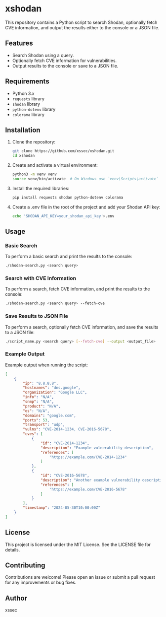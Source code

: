 # xshodan

This repository contains a Python script to search Shodan, optionally fetch CVE information, and output the results either to the console or a JSON file.

## Features

- Search Shodan using a query.
- Optionally fetch CVE information for vulnerabilities.
- Output results to the console or save to a JSON file.

## Requirements

- Python 3.x
- `requests` library
- `shodan` library
- `python-dotenv` library
- `colorama` library

## Installation

1. Clone the repository:
   ```bash
   git clone https://github.com/xssec/xshodan.git
   cd xshodan

2. Create and activate a virtual environment:
   ```bash
   python3 -m venv venv
   source venv/bin/activate  # On Windows use `venv\Scripts\activate`

3. Install the required libraries:
   ```bash
   pip install requests shodan python-dotenv colorama

4. Create a .env file in the root of the project and add your Shodan API key:
   ```bash
   echo 'SHODAN_API_KEY=your_shodan_api_key'>.env

## Usage

### Basic Search
To perform a basic search and print the results to the console:
```bash
./shodan-search.py <search query>
```

### Search with CVE Information
To perform a search, fetch CVE information, and print the results to the console:
```bash
./shodan-search.py <search query> --fetch-cve
```

### Save Results to JSON File
To perform a search, optionally fetch CVE information, and save the results to a JSON file:
```bash
./script_name.py <search query> [--fetch-cve] --output <output_file>
```
### Example Output
Example output when running the script:
```json
[
    {
        "ip": "8.8.8.8",
        "hostnames": "dns.google",
        "organization": "Google LLC",
        "info": "N/A",
        "snmp": "N/A",
        "product": "N/A",
        "os": "N/A",
        "domains": "google.com",
        "ports": 53,
        "transport": "udp",
        "vulns": "CVE-2014-1234, CVE-2016-5678",
        "cves": [
            {
                "id": "CVE-2014-1234",
                "description": "Example vulnerability description",
                "references": [
                    "https://example.com/CVE-2014-1234"
                ]
            },
            {
                "id": "CVE-2016-5678",
                "description": "Another example vulnerability description",
                "references": [
                    "https://example.com/CVE-2016-5678"
                ]
            }
        ],
        "timestamp": "2024-05-30T10:00:00Z"
    }
]
```

## License
This project is licensed under the MIT License. See the LICENSE file for details.

## Contributing
Contributions are welcome! Please open an issue or submit a pull request for any improvements or bug fixes.

## Author
xssec
